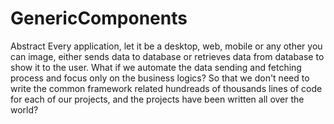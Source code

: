 # GenericComponents
Abstract
Every application, let it be a desktop, web, mobile or any other you can image, either sends data to database or retrieves data from database to show it to the user. What if we automate the data sending and fetching process and focus only on the business logics? So that we don't need to write the common framework related hundreads of thousands lines of code for each of our projects, and the projects have been written all over the world? 
